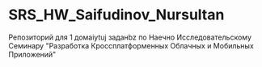# SRS_HW_Saifudinov_Nursultan
Репозиторий для 1 домаiytuj заданbz по Наeчно Исследовательскому Семинару "Разработка Кроссплатформенных Облачных и Мобильных Приложений"
